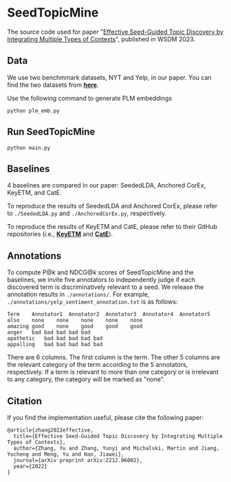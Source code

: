 # SeedTopicMine
The source code used for paper "[Effective Seed-Guided Topic Discovery by Integrating Multiple Types of Contexts](https://arxiv.org/abs/2212.06002)", published in WSDM 2023.

## Data
We use two benchmmark datasets, NYT and Yelp, in our paper. You can find the two datasets from [**here**](https://github.com/yumeng5/CatE/tree/master/datasets).  

Use the following command to generate PLM embeddings 
```
python plm_emb.py
```

## Run SeedTopicMine
```
python main.py
```

## Baselines
4 baselines are compared in our paper: SeededLDA, Anchored CorEx, KeyETM, and CatE.

To reproduce the results of SeededLDA and Anchored CorEx, please refer to ```./SeededLDA.py``` and ```./AnchoredCorEx.py```, respectively.

To reproduce the results of KeyETM and CatE, please refer to their GitHub repositories (i.e., [**KeyETM**](https://github.com/bahareharandizade/keyetm) and [**CatE**](https://github.com/yumeng5/CatE)).

## Annotations
To compute P@_k_ and NDCG@_k_ scores of SeedTopicMine and the baselines, we invite five annotators to independently judge if each discovered term is discriminatively relevant to a seed. We release the annotation results in ```./annotations/```. For example, ```./annotations/yelp_sentiment_annotation.txt``` is as follows:
```
Term	Annotator1	Annotator2	Annotator3	Annotator4	Annotator5
also	none	none	none	none	none
amazing	good	none	good	good	good
anger	bad	bad	bad	bad	bad
apathetic	bad	bad	bad	bad	bad
appalling	bad	bad	bad	bad	bad
```
There are 6 columns. The first column is the term. The other 5 columns are the relevant category of the term according to the 5 annotators, respectively. If a term is relevant to more than one category or is irrelevant to any category, the category will be marked as "none".

## Citation
If you find the implementation useful, please cite the following paper:
```
@article{zhang2022effective,
  title={Effective Seed-Guided Topic Discovery by Integrating Multiple Types of Contexts},
  author={Zhang, Yu and Zhang, Yunyi and Michalski, Martin and Jiang, Yucheng and Meng, Yu and Han, Jiawei},
  journal={arXiv preprint arXiv:2212.06002},
  year={2022}
}
```
